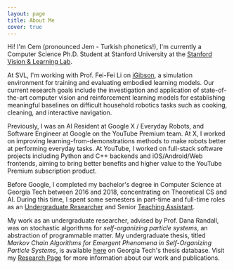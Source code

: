 ```yaml
---
layout: page
title: About Me
cover: true
---
```


Hi! I'm Cem (pronounced Jem - Turkish phonetics!), I'm currently a Computer
Science Ph.D. Student at Stanford University at the
[Stanford Vision & Learning Lab](http://svl.stanford.edu/).

At SVL, I'm working with Prof. Fei-Fei Li on
[iGibson](http://svl.stanford.edu/igibson/), a simulation environment for training
and evaluating embodied learning models. Our current research goals include the
investigation and application of state-of-the-art computer vision and reinforcement
learning models for establishing meaningful baselines on difficult household robotics
tasks such as cooking, cleaning, and interactive navigation.

Previously, I was an AI Resident at Google X / Everyday Robots, and Software Engineer
at Google on the YouTube Premium team. At X, I worked on improving learning-from-demonstrations
methods to make robots better at performing everyday tasks. At YouTube, I worked on
full-stack software projects including Python and C++ backends and iOS/Android/Web frontends,
aiming to bring better benefits and higher value to the YouTube Premium subscription product.

Before Google, I completed my bachelor's degree in Computer Science at Georgia
Tech between 2016 and 2018, concentrating on Theoretical CS and AI. During this
time, I spent some semesters in part-time and full-time roles as an
[Undergraduate Researcher](/research/) and Senior [Teaching Assistant](/teaching/).

My work as an undergraduate researcher, advised by Prof. Dana Randall, was on
stochastic algorithms for *self-organizing particle systems*, an abstraction of
programmable matter. My undergraduate thesis, titled _Markov Chain Algorithms for
Emergent Phenomena in Self-Organizing Particle Systems_, is available
[here](https://smartech.gatech.edu/handle/1853/60893) on
Georgia Tech's thesis database. Visit my [Research Page](/research/) for more
information about our work and publications.
